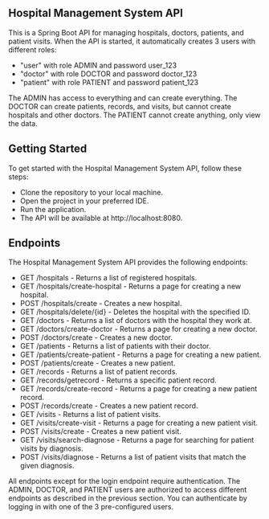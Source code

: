 ## Hospital Management System API

This is a Spring Boot API for managing hospitals, doctors, patients, and patient visits. When the API is started, it automatically creates 3 users with different roles:

- "user" with role ADMIN and password user_123 
- "doctor" with role DOCTOR and password doctor_123 
- "patient" with role PATIENT and password patient_123

The ADMIN has access to everything and can create everything. The DOCTOR can create patients, records, and visits, but cannot create hospitals and other doctors. The PATIENT cannot create anything, only view the data.

## Getting Started
To get started with the Hospital Management System API, follow these steps:
- Clone the repository to your local machine. 
- Open the project in your preferred IDE. 
- Run the application. 
- The API will be available at http://localhost:8080.

## Endpoints
The Hospital Management System API provides the following endpoints:
- GET /hospitals - Returns a list of registered hospitals. 
- GET /hospitals/create-hospital - Returns a page for creating a new hospital. 
- POST /hospitals/create - Creates a new hospital. 
- GET /hospitals/delete/{id} - Deletes the hospital with the specified ID.
- GET /doctors - Returns a list of doctors with the hospital they work at. 
- GET /doctors/create-doctor - Returns a page for creating a new doctor. 
- POST /doctors/create - Creates a new doctor.
- GET /patients - Returns a list of patients with their doctor. 
- GET /patients/create-patient - Returns a page for creating a new patient. 
- POST /patients/create - Creates a new patient.
- GET /records - Returns a list of patient records. 
- GET /records/getrecord - Returns a specific patient record. 
- GET /records/create-record - Returns a page for creating a new patient record. 
- POST /records/create - Creates a new patient record.
- GET /visits - Returns a list of patient visits. 
- GET /visits/create-visit - Returns a page for creating a new patient visit. 
- POST /visits/create - Creates a new patient visit. 
- GET /visits/search-diagnose - Returns a page for searching for patient visits by diagnosis. 
- POST /visits/diagnose - Returns a list of patient visits that match the given diagnosis.

All endpoints except for the login endpoint require authentication. The ADMIN, DOCTOR, and PATIENT users are authorized to access different endpoints as described in the previous section. You can authenticate by logging in with one of the 3 pre-configured users.
